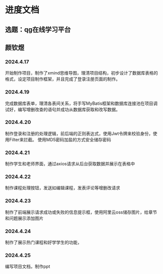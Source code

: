 # 进度文档

## 选题：qg在线学习平台

## 颜钦煜

### 2024.4.17

开始制作项目，制作了xmind思维导图，理清项目结构，初步设计了数据库表格的格式，设定项目制作框架，并且完成了登录注册页面的制作。

### 2024.4.19

完成数据库表单，理清各表间关系，将手写MyBatis框架和数据库连接池在项目调试好，编写增删改查的语句并成功从数据库获取和改写数据。

### 2024.4.20

制作登录和注册的处理逻辑，前后端的正则表达式，使用Jwt令牌来校验身份，使用Filter来拦截。
使用MD5密码加盐的方式安全储存密码

### 2024.4.21

制作学生和老师界面，通过axios请求从后台获取数据并展示在表格中

### 2024.4.22

制作课程处理按钮，发送如编辑课程，发表评论等增删改请求

### 2024.4.23

制作了前端展示请求成功或失败的信息提示框，使用阿里云oss储存图片，给章节和问题展示添加图片

### 2024.4.24

制作了展示热门课程和好学学生的功能，

### 2024.4.25

编写项目文档，制作ppt

  